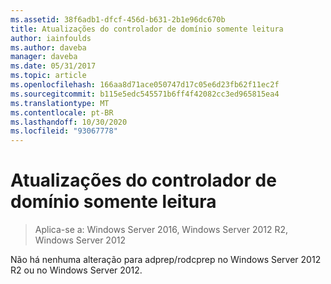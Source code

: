```yaml
---
ms.assetid: 38f6adb1-dfcf-456d-b631-2b1e96dc670b
title: Atualizações do controlador de domínio somente leitura
author: iainfoulds
ms.author: daveba
manager: daveba
ms.date: 05/31/2017
ms.topic: article
ms.openlocfilehash: 166aa8d71ace050747d17c05e6d23fb62f11ec2f
ms.sourcegitcommit: b115e5edc545571b6ff4f42082cc3ed965815ea4
ms.translationtype: MT
ms.contentlocale: pt-BR
ms.lasthandoff: 10/30/2020
ms.locfileid: "93067778"
---
```

# <a name="read-only-domain-controller-updates"></a>Atualizações do controlador de domínio somente leitura

>Aplica-se a: Windows Server 2016, Windows Server 2012 R2, Windows Server 2012

Não há nenhuma alteração para adprep/rodcprep no Windows Server 2012 R2 ou no Windows Server 2012.
